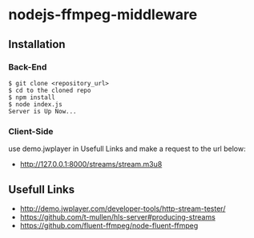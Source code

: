 # nodejs-ffmpeg-middleware


## Installation

### Back-End
````
$ git clone <repository_url>
$ cd to the cloned repo
$ npm install 
$ node index.js
Server is Up Now...
````

### Client-Side
use demo.jwplayer in Usefull Links and make a request to the url below:
* http://127.0.0.1:8000/streams/stream.m3u8


## Usefull Links
* http://demo.jwplayer.com/developer-tools/http-stream-tester/
* https://github.com/t-mullen/hls-server#producing-streams
* https://github.com/fluent-ffmpeg/node-fluent-ffmpeg
